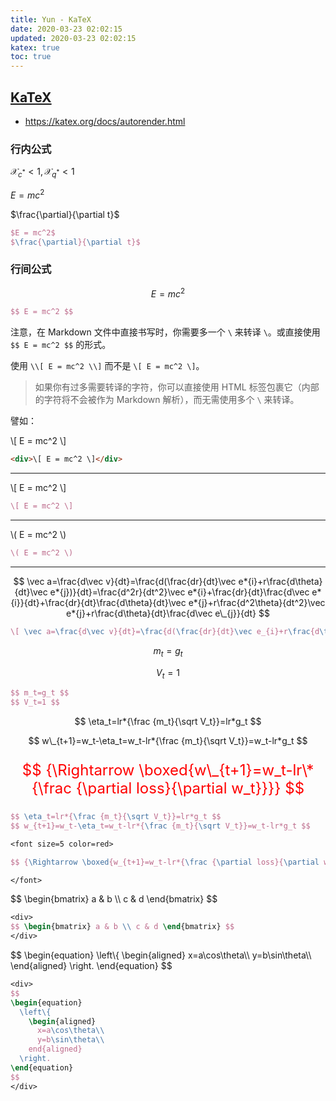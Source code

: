 ```yaml
---
title: Yun - KaTeX
date: 2020-03-23 02:02:15
updated: 2020-03-23 02:02:15
katex: true
toc: true
---
```


## [KaTeX](https://katex.org/)

- <https://katex.org/docs/autorender.html>

### 行内公式

<div>

$\mathcal{X}_{c^*}<1, \mathcal{X}_{q^*}<1$

</div>

$E = mc^2$

$\frac{\partial}{\partial t}$

```latex
$E = mc^2$
$\frac{\partial}{\partial t}$
```

### 行间公式

$$ E = mc^2 $$

```latex
$$ E = mc^2 $$
```

注意，在 Markdown 文件中直接书写时，你需要多一个 `\` 来转译 `\`。或直接使用 `$$ E = mc^2 $$` 的形式。

使用 `\\[ E = mc^2 \\]` 而不是 `\[ E = mc^2 \]`。

> 如果你有过多需要转译的字符，你可以直接使用 HTML 标签包裹它（内部的字符将不会被作为 Markdown 解析），而无需使用多个 `\` 来转译。

譬如：

<div>
\[ E = mc^2 \]
</div>

```html
<div>\[ E = mc^2 \]</div>
```

---

\\[ E = mc^2 \\]

```latex
\[ E = mc^2 \]
```

---

\\( E = mc^2 \\)

```latex
\( E = mc^2 \)
```

---

$$ \vec a=\frac{d\vec v}{dt}=\frac{d(\frac{dr}{dt}\vec e*{i}+r\frac{d\theta}{dt}\vec e*{j})}{dt}=\frac{d^2r}{dt^2}\vec e*{i}+\frac{dr}{dt}\frac{d\vec e*{i}}{dt}+\frac{dr}{dt}\frac{d\theta}{dt}\vec e*{j}+r\frac{d^2\theta}{dt^2}\vec e*{j}+r\frac{d\theta}{dt}\frac{d\vec e\_{j}}{dt} $$

```latex
\[ \vec a=\frac{d\vec v}{dt}=\frac{d(\frac{dr}{dt}\vec e_{i}+r\frac{d\theta}{dt}\vec e_{j})}{dt}=\frac{d^2r}{dt^2}\vec e_{i}+\frac{dr}{dt}\frac{d\vec e_{i}}{dt}+\frac{dr}{dt}\frac{d\theta}{dt}\vec e_{j}+r\frac{d^2\theta}{dt^2}\vec e_{j}+r\frac{d\theta}{dt}\frac{d\vec e_{j}}{dt} \]
```

$$ m_t=g_t $$

$$ V_t=1 $$

```latex
$$ m_t=g_t $$
$$ V_t=1 $$
```

<div>

$$ \eta_t=lr*{\frac {m_t}{\sqrt V_t}}=lr*g_t $$

$$ w\_{t+1}=w_t-\eta_t=w_t-lr*{\frac {m_t}{\sqrt V_t}}=w_t-lr*g_t $$

<font size=5 color=red>

$$ {\Rightarrow \boxed{w\_{t+1}=w_t-lr\*{\frac {\partial loss}{\partial w_t}}}} $$

</font>

</div>

```latex
$$ \eta_t=lr*{\frac {m_t}{\sqrt V_t}}=lr*g_t $$
$$ w_{t+1}=w_t-\eta_t=w_t-lr*{\frac {m_t}{\sqrt V_t}}=w_t-lr*g_t $$

<font size=5 color=red>

$$ {\Rightarrow \boxed{w_{t+1}=w_t-lr*{\frac {\partial loss}{\partial w_t}}}} $$

</font>
```

<div>
$$ \begin{bmatrix} a & b \\ c & d \end{bmatrix} $$
</div>

```latex
<div>
$$ \begin{bmatrix} a & b \\ c & d \end{bmatrix} $$
</div>
```

<div>
$$
\begin{equation}
  \left\{
    \begin{aligned}
      x=a\cos\theta\\
      y=b\sin\theta\\
    \end{aligned}
  \right.
\end{equation}
$$
</div>

```latex
<div>
$$
\begin{equation}
  \left\{
    \begin{aligned}
      x=a\cos\theta\\
      y=b\sin\theta\\
    end{aligned}
  \right.
\end{equation}
$$
</div>
```
